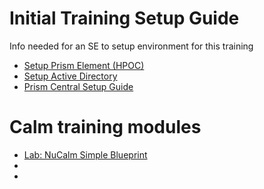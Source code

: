 # Initial Training Setup Guide
Info needed for an SE to setup  environment for this training

- [Setup Prism Element (HPOC)](./prism_element/prism_element_setup.rst)
- [Setup Active Directory](./active_directory/active_directory_setup.rst)
- [Prism Central Setup Guide](./prism_central/prism_central_setup.rst)

# Calm training modules

- [Lab: NuCalm Simple Blueprint](./lab1/calm_workshop_lab1.rst)
- []()
- []()
